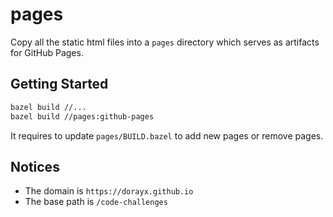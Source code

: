 # pages

Copy all the static html files into a `pages` directory which serves as artifacts for GitHub Pages.

## Getting Started

```bash
bazel build //...
bazel build //pages:github-pages
```

It requires to update `pages/BUILD.bazel` to add new pages or remove pages.

## Notices

- The domain is `https://dorayx.github.io`
- The base path is `/code-challenges`
